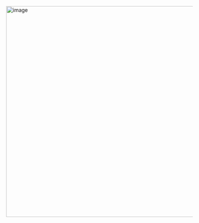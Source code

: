
<a href="https://domi7777.github.io/void-zone/" target="_blank">
  <img width="569" alt="image" src="https://github.com/user-attachments/assets/6e092bfa-44ad-4d97-8119-fdefa875603c" />
</a>
